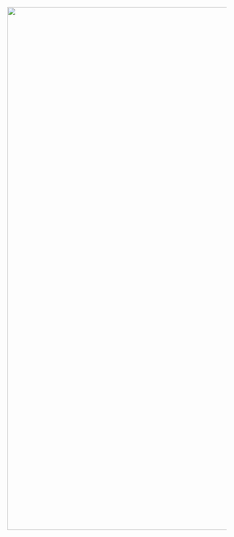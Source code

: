 <p align="center"><a href="https://imgur.com/GWBHmvk"><img src="https://i.imgur.com/GWBHmvk.gif" width="1200" title="source: imgur.com" /></a></p>
